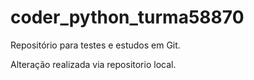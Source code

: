 # coder_python_turma58870
Repositório para testes e estudos em Git.


Alteração realizada via repositorio local.
